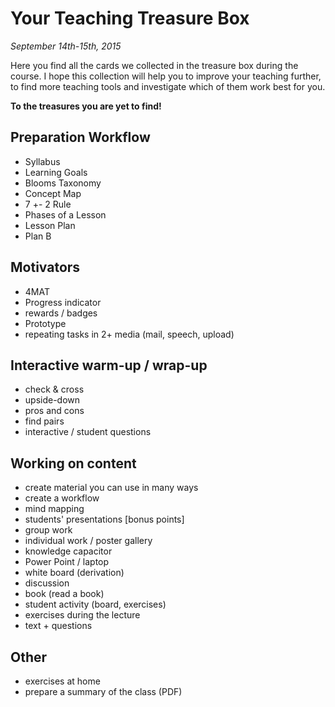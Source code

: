 
# Your Teaching Treasure Box

*September 14th-15th, 2015*

Here you find all the cards we collected in the treasure box during the course. I hope this collection will help you to improve your teaching further, to find more teaching tools and investigate which of them work best for you. 

**To the treasures you are yet to find!**


## Preparation Workflow
- Syllabus
- Learning Goals
- Blooms Taxonomy
- Concept Map
- 7 +- 2 Rule
- Phases of a Lesson
- Lesson Plan
- Plan B

## Motivators
- 4MAT
- Progress indicator
- rewards / badges 
- Prototype
- repeating tasks in 2+ media (mail, speech, upload)

## Interactive warm-up / wrap-up
- check & cross
- upside-down
- pros and cons
- find pairs
- interactive / student questions

## Working on content

- create material you can use in many ways
- create a workflow
- mind mapping
- students' presentations [bonus points]
- group work
- individual work / poster gallery
- knowledge capacitor
- Power Point / laptop
- white board (derivation)
- discussion
- book (read a book)
- student activity (board, exercises)
- exercises during the lecture
- text + questions

## Other
- exercises at home
- prepare a summary of the class (PDF)
